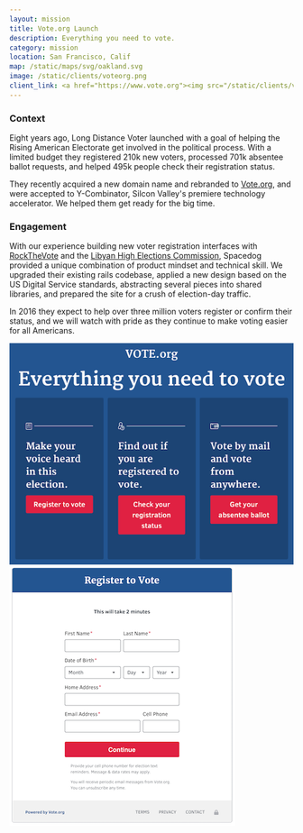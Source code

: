 ```yaml
---
layout: mission
title: Vote.org Launch
description: Everything you need to vote.
category: mission
location: San Francisco, Calif
map: /static/maps/svg/oakland.svg
image: /static/clients/voteorg.png
client_link: <a href="https://www.vote.org"><img src="/static/clients/voteorg.png" alt="Vote.org"></a>
---
```


### Context ###

Eight years ago, Long Distance Voter launched with a goal of helping the Rising American Electorate get involved in the political process. With a limited budget they registered 210k new voters, processed 701k absentee ballot requests, and helped 495k people check their registration status.

They recently acquired a new domain name and rebranded to [Vote.org](https://www.vote.org), and were accepted to Y-Combinator, Silcon Valley's premiere technology accelerator. We helped them get ready for the big time.

### Engagement ###

With our experience building new voter registration interfaces with [RockTheVote](/mission/rockthevote/) and the [Libyan High Elections Commission](/mission/libyan-elections/), Spacedog provided a unique combination of product mindset and technical skill. We upgraded their existing rails codebase, applied a new design based on the US Digital Service standards, abstracting several pieces into shared libraries, and prepared the site for a crush of election-day traffic.

In 2016 they expect to help over three million voters register or confirm their status, and we will watch with pride as they continue to make voting easier for all Americans.

<div class="thumb inline one-third left">
    <a href="https://www.vote.org">
        <img src="/static/posts/voteorg/site.png">
    </a>
</div>

<div class="thumb inline one-third left">
    <a href="https://register.vote.org">
        <img src="/static/posts/voteorg/register.png">
    </a>
</div>